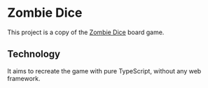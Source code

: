 # Zombie Dice

This project is a copy of the [Zombie Dice][1] board game.

[1]: https://boardgamegeek.com/boardgame/62871/zombie-dice

## Technology

It aims to recreate the game with pure TypeScript, without any web framework.
